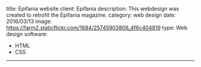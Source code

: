 title: Epifania website
client: Epifania
description: This webdesign was created to retrofit the Epifania magazine.
category: web design
date: 2016/03/13
image: https://farm2.staticflickr.com/1684/25745903806_4f6c404819
type: Web design
software:
- HTML
- CSS
---